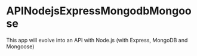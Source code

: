 # APINodejsExpressMongodbMongoose
This app will evolve into an API with Node.js (with Express, MongoDB and Mongoose)
